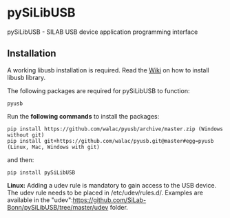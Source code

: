 # pySiLibUSB

pySiLibUSB - SILAB USB device application programming interface

## Installation

A working libusb installation is required. Read the [Wiki](https://github.com/SiLab-Bonn/pySiLibUSB/wiki) on how to install libusb library.

The following packages are required for pySiLibUSB to function:
  ```
  pyusb
  ```

Run the **following commands** to install the packages:
  ```
  pip install https://github.com/walac/pyusb/archive/master.zip (Windows without git)
  pip install git+https://github.com/walac/pyusb.git@master#egg=pyusb (Linux, Mac, Windows with git)
  ```
and then:
  ```
  pip install pySiLibUSB
  ```

__Linux:__
Adding a udev rule is mandatory to gain access to the USB device. The udev rule needs to be placed in /etc/udev/rules.d/.
Examples are available in the "udev":https://github.com/SiLab-Bonn/pySiLibUSB/tree/master/udev folder.
